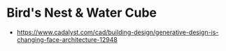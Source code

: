 # Bird's Nest & Water Cube

* https://www.cadalyst.com/cad/building-design/generative-design-is-changing-face-architecture-12948
